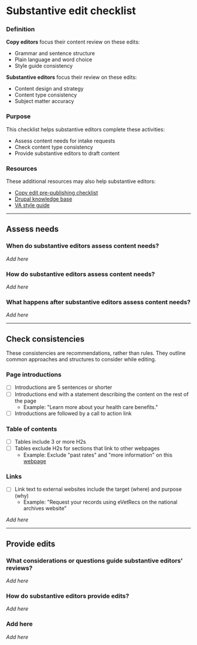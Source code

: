 # Substantive edit checklist
### Definition
**Copy editors** focus their content review on these edits:
+ Grammar and sentence structure
+ Plain language and word choice
+ Style guide consistency

**Substantive editors** focus their review on these edits:
+ Content design and strategy
+ Content type consistency
+ Subject matter accuracy
### Purpose
This checklist helps substantive editors complete these activities:
+ Assess content needs for intake requests
+ Check content type consistency
+ Provide substantive editors to draft content
### Resources
These additional resources may also help substantive editors:
+ [Copy edit pre-publishing checklist](https://github.com/department-of-veterans-affairs/va.gov-team/blob/bd4d6dd799a0e53294ba9b7d2aab48a338746687/teams/vsa/teams/sitewide-content/checklists/prepublishing-checklist.md#L4)
+ [Drupal knowledge base](https://prod.cms.va.gov/help)
+ [VA style guide](https://design.va.gov/content-style-guide/)
---
## Assess needs
### When do substantive editors assess content needs?
*Add here*

### How do substantive editors assess content needs?
*Add here*

### What happens after substantive editors assess content needs?
*Add here*

---
## Check consistencies
These consistencies are recommendations, rather than rules. They outline common approaches and structures to consider while editing.
### Page introductions
+ [ ] Introductions are 5 sentences or shorter
+ [ ] Introductions end with a statement describing the content on the rest of the page
  + Example: "Learn more about your health care benefits."
+ [ ] Introductions are followed by a call to action link
### Table of contents
+ [ ] Tables include 3 or more H2s
+ [ ] Tables exclude H2s for sections that link to other webpages
  + Example: Exclude "past rates" and "more information" on this [webpage](https://www.va.gov/education/benefit-rates/post-9-11-gi-bill-rates/)
### Links
+ [ ] Link text to external websites include the target (where) and purpose (why)
  + Example: "Request your records using eVetRecs on the national archives website"

*Add here*

---
## Provide edits
### What considerations or questions guide substantive editors' reviews?
*Add here*

### How do substantive editors provide edits?
*Add here*

### Add here
*Add here*


